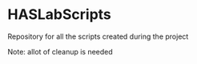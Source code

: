 # HASLabScripts

Repository for all the scripts created during the project

Note: allot of cleanup is needed
